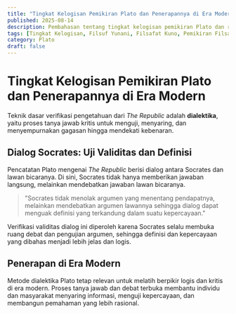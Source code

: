 ```yaml
---
title: "Tingkat Kelogisan Pemikiran Plato dan Penerapannya di Era Modern"
published: 2025-08-14
description: Pembahasan tentang tingkat kelogisan pemikiran Plato dan relevansinya dalam dunia modern.
tags: [Tingkat Kelogisan, Filsuf Yunani, Filsafat Kuno, Pemikiran Filsafat, Logika dan Rasionalitas]
category: Plato
draft: false
---
```


# Tingkat Kelogisan Pemikiran Plato dan Penerapannya di Era Modern

Teknik dasar verifikasi pengetahuan dari *The Republic* adalah **dialektika**, yaitu proses tanya jawab kritis untuk menguji, menyaring, dan menyempurnakan gagasan hingga mendekati kebenaran.

## Dialog Socrates: Uji Validitas dan Definisi

Pencatatan Plato mengenai *The Republic* berisi dialog antara Socrates dan lawan bicaranya. Di sini, Socrates tidak hanya memberikan jawaban langsung, melainkan mendebatkan jawaban lawan bicaranya.

> "Socrates tidak menolak argumen yang menentang pendapatnya, melainkan mendebatkan argumen lawannya sehingga dialog dapat menguak definisi yang terkandung dalam suatu kepercayaan."

Verifikasi validitas dialog ini diperoleh karena Socrates selalu membuka ruang debat dan pengujian argumen, sehingga definisi dan kepercayaan yang dibahas menjadi lebih jelas dan logis.

## Penerapan di Era Modern

Metode dialektika Plato tetap relevan untuk melatih berpikir logis dan kritis di era modern. Proses tanya jawab dan debat terbuka membantu individu dan masyarakat menyaring informasi, menguji kepercayaan, dan membangun pemahaman yang lebih rasional.
